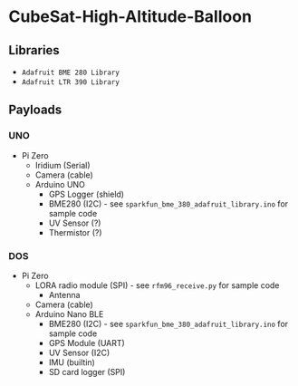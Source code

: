 ﻿# CubeSat-High-Altitude-Balloon

## Libraries
- `Adafruit BME 280 Library`
- `Adafruit LTR 390 Library`

## Payloads

### UNO
- Pi Zero
  - Iridium (Serial)
  - Camera (cable)
  - Arduino UNO
    - GPS Logger (shield)
    - BME280 (I2C) - see `sparkfun_bme_380_adafruit_library.ino` for sample code
    - UV Sensor (?)
    - Thermistor (?)



### DOS
- Pi Zero
  - LORA radio module (SPI) - see `rfm96_receive.py` for sample code
    - Antenna
  - Camera (cable)
  - Arduino Nano BLE
    - BME280 (I2C) - see `sparkfun_bme_380_adafruit_library.ino` for sample code
    - GPS Module (UART)
    - UV Sensor (I2C)
    - IMU (builtin)
    - SD card logger (SPI)
